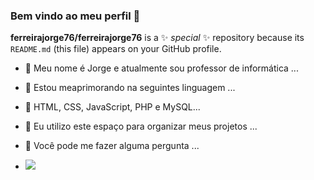 ### Bem vindo ao meu perfil  💙 


**ferreirajorge76/ferreirajorge76** is a ✨ _special_ ✨ repository because its `README.md` (this file) appears on your GitHub profile.



- 🔭 Meu nome é Jorge e atualmente sou professor de informática ...
- 🌱 Estou meaprimorando na seguintes linguagem ...
- 👯  HTML, CSS, JavaScript, PHP e MySQL...
- 🤔 Eu utilizo este espaço para organizar meus projetos ...
- 💬 Você pode me fazer alguma pergunta ...

- ![](https://media.tenor.com/ZMe398J4PoEAAAAM/ok-okay.gif)
  
  
